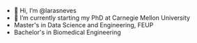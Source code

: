 - 👋 Hi, I’m @larasneves
- 👀 I’m currently starting my PhD at Carnegie Mellon University
- Master's in Data Science and Engineering, FEUP
- Bachelor's in Biomedical Engineering

<!---
larasneves/larasneves is a ✨ special ✨ repository because its `README.md` (this file) appears on your GitHub profile.
You can click the Preview link to take a look at your changes.
--->
